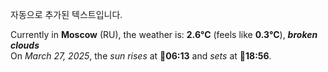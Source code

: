 
자동으로 추가된 텍스트입니다.

<!--START_SECTION:weather:moscow-->
Currently in **Moscow** (RU), the weather is: **2.6°C** (feels like **0.3°C**), ***broken clouds***<br/>
On *March 27, 2025*, the *sun rises* at 🌅**06:13** and *sets* at 🌇**18:56**.
<!--END_SECTION:weather-->
